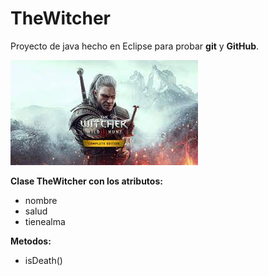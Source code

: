 # TheWitcher

Proyecto de java hecho en Eclipse para probar **git** y **GitHub**.

![](images/download.jpg)

**Clase TheWitcher con los atributos:**
* nombre
* salud
* tienealma

**Metodos:**
* isDeath()
